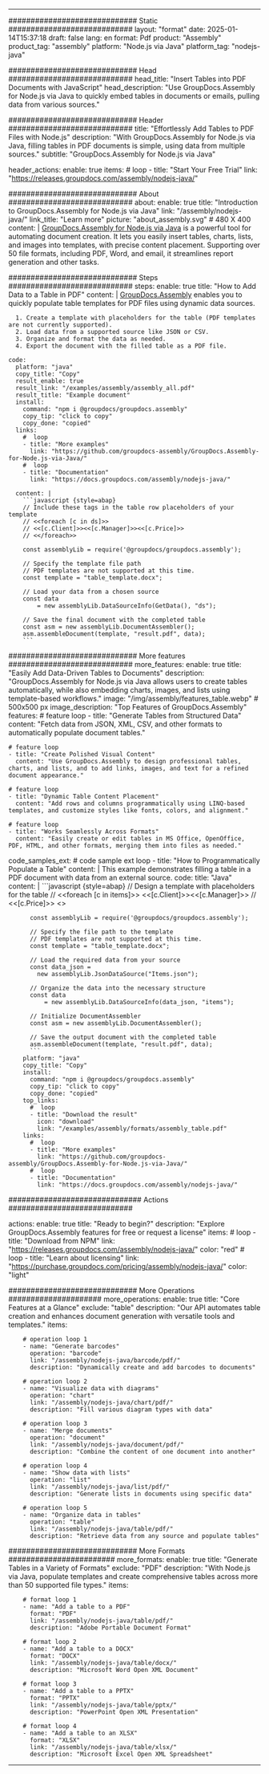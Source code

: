 



---
############################# Static ############################
layout: "format"
date:  2025-01-14T15:37:18
draft: false
lang: en
format: Pdf
product: "Assembly"
product_tag: "assembly"
platform: "Node.js via Java"
platform_tag: "nodejs-java"

############################# Head ############################
head_title: "Insert Tables into PDF Documents with JavaScript"
head_description: "Use GroupDocs.Assembly for Node.js via Java to quickly embed tables in documents or emails, pulling data from various sources."

############################# Header ############################
title: "Effortlessly Add Tables to PDF Files with Node.js" 
description: "With GroupDocs.Assembly for Node.js via Java, filling tables in PDF documents is simple, using data from multiple sources."
subtitle: "GroupDocs.Assembly for Node.js via Java" 

header_actions:
  enable: true
  items:
    #  loop
    - title: "Start Your Free Trial"
      link: "https://releases.groupdocs.com/assembly/nodejs-java/"
      
############################# About ############################
about:
    enable: true
    title: "Introduction to GroupDocs.Assembly for Node.js via Java"
    link: "/assembly/nodejs-java/"
    link_title: "Learn more"
    picture: "about_assembly.svg" # 480 X 400
    content: |
       [GroupDocs.Assembly for Node.js via Java](/assembly/nodejs-java/) is a powerful tool for automating document creation. It lets you easily insert tables, charts, lists, and images into templates, with precise content placement. Supporting over 50 file formats, including PDF, Word, and email, it streamlines report generation and other tasks.

############################# Steps ############################
steps:
    enable: true
    title: "How to Add Data to a Table in PDF"
    content: |
      [GroupDocs.Assembly](/assembly/nodejs-java/) enables you to quickly populate table templates for PDF files using dynamic data sources.
      
      1. Create a template with placeholders for the table (PDF templates are not currently supported).
      2. Load data from a supported source like JSON or CSV.
      3. Organize and format the data as needed.
      4. Export the document with the filled table as a PDF file.
   
    code:
      platform: "java"
      copy_title: "Copy"
      result_enable: true
      result_link: "/examples/assembly/assembly_all.pdf"
      result_title: "Example document"
      install:
        command: "npm i @groupdocs/groupdocs.assembly"
        copy_tip: "click to copy"
        copy_done: "copied"
      links:
        #  loop
        - title: "More examples"
          link: "https://github.com/groupdocs-assembly/GroupDocs.Assembly-for-Node.js-via-Java/"
        #  loop
        - title: "Documentation"
          link: "https://docs.groupdocs.com/assembly/nodejs-java/"
          
      content: |
        ```javascript {style=abap}
        // Include these tags in the table row placeholders of your template
        // <<foreach [c in ds]>>
        // <<[c.Client]>><<[c.Manager]>><<[c.Price]>>
        // <</foreach>>
    
        const assemblyLib = require('@groupdocs/groupdocs.assembly');

        // Specify the template file path
        // PDF templates are not supported at this time.
        const template = "table_template.docx";

        // Load your data from a chosen source
        const data 
            = new assemblyLib.DataSourceInfo(GetData(), "ds");

        // Save the final document with the completed table
        const asm = new assemblyLib.DocumentAssembler();
        asm.assembleDocument(template, "result.pdf", data);
        ```           

############################# More features ############################
more_features:
  enable: true
  title: "Easily Add Data-Driven Tables to Documents"
  description: "GroupDocs.Assembly for Node.js via Java allows users to create tables automatically, while also embedding charts, images, and lists using template-based workflows."
  image: "/img/assembly/features_table.webp" # 500x500 px
  image_description: "Top Features of GroupDocs.Assembly"
  features:
    # feature loop
    - title: "Generate Tables from Structured Data"
      content: "Fetch data from JSON, XML, CSV, and other formats to automatically populate document tables."

    # feature loop
    - title: "Create Polished Visual Content"
      content: "Use GroupDocs.Assembly to design professional tables, charts, and lists, and to add links, images, and text for a refined document appearance."

    # feature loop
    - title: "Dynamic Table Content Placement"
      content: "Add rows and columns programmatically using LINQ-based templates, and customize styles like fonts, colors, and alignment."

    # feature loop
    - title: "Works Seamlessly Across Formats"
      content: "Easily create or edit tables in MS Office, OpenOffice, PDF, HTML, and other formats, merging them into files as needed."
      
  code_samples_ext:
    # code sample ext loop
    - title: "How to Programmatically Populate a Table"
      content: |
        This example demonstrates filling a table in a PDF document with data from an external source.
      code:
        title: "Java"
        content: |
          ```javascript {style=abap}
          // Design a template with placeholders for the table
          // <<foreach [c in items]>> <<[c.Client]>><<[c.Manager]>>
          //  <<[c.Price]>> <</foreach>>
          
          const assemblyLib = require('@groupdocs/groupdocs.assembly');

          // Specify the file path to the template
          // PDF templates are not supported at this time.
          const template = "table_template.docx";

          // Load the required data from your source
          const data_json = 
            new assemblyLib.JsonDataSource("Items.json");

          // Organize the data into the necessary structure
          const data 
              = new assemblyLib.DataSourceInfo(data_json, "items");

          // Initialize DocumentAssembler
          const asm = new assemblyLib.DocumentAssembler();

          // Save the output document with the completed table
          asm.assembleDocument(template, "result.pdf", data);
          ```
        platform: "java"
        copy_title: "Copy"
        install:
          command: "npm i @groupdocs/groupdocs.assembly"
          copy_tip: "click to copy"
          copy_done: "copied"
        top_links:
          #  loop
          - title: "Download the result"
            icon: "download"
            link: "/examples/assembly/formats/assembly_table.pdf"
        links:
          #  loop
          - title: "More examples"
            link: "https://github.com/groupdocs-assembly/GroupDocs.Assembly-for-Node.js-via-Java/"
          #  loop
          - title: "Documentation"
            link: "https://docs.groupdocs.com/assembly/nodejs-java/"
            

            


############################## Actions ############################

actions:
  enable: true
  title: "Ready to begin?"
  description: "Explore GroupDocs.Assembly features for free or request a license"
  items:
    #  loop
    - title: "Download from NPM"
      link: "https://releases.groupdocs.com/assembly/nodejs-java/"
      color: "red"
        #  loop
    - title: "Learn about licensing"
      link: "https://purchase.groupdocs.com/pricing/assembly/nodejs-java/"
      color: "light"


############################# More Operations #####################
more_operations:
    enable: true
    title: "Core Features at a Glance"
    exclude: "table"
    description: "Our API automates table creation and enhances document generation with versatile tools and templates."
    items: 
          
        # operation loop 1
        - name: "Generate barcodes"
          operation: "barcode"
          link: "/assembly/nodejs-java/barcode/pdf/"
          description: "Dynamically create and add barcodes to documents"

        # operation loop 2
        - name: "Visualize data with diagrams"
          operation: "chart"
          link: "/assembly/nodejs-java/chart/pdf/"
          description: "Fill various diagram types with data"

        # operation loop 3
        - name: "Merge documents"
          operation: "document"
          link: "/assembly/nodejs-java/document/pdf/"
          description: "Combine the content of one document into another"

        # operation loop 4
        - name: "Show data with lists"
          operation: "list"
          link: "/assembly/nodejs-java/list/pdf/"
          description: "Generate lists in documents using specific data"

        # operation loop 5
        - name: "Organize data in tables"
          operation: "table"
          link: "/assembly/nodejs-java/table/pdf/"
          description: "Retrieve data from any source and populate tables"
         
          
############################# More Formats ########################
more_formats:
    enable: true
    title: "Generate Tables in a Variety of Formats"
    exclude: "PDF"
    description: "With Node.js via Java, populate templates and create comprehensive tables across more than 50 supported file types."
    items: 
          
        # format loop 1
        - name: "Add a table to a PDF"
          format: "PDF"
          link: "/assembly/nodejs-java/table/pdf/"
          description: "Adobe Portable Document Format"
          
        # format loop 2
        - name: "Add a table to a DOCX"
          format: "DOCX"
          link: "/assembly/nodejs-java/table/docx/"
          description: "Microsoft Word Open XML Document"
          
        # format loop 3
        - name: "Add a table to a PPTX"
          format: "PPTX"
          link: "/assembly/nodejs-java/table/pptx/"
          description: "PowerPoint Open XML Presentation"
          
        # format loop 4
        - name: "Add a table to an XLSX"
          format: "XLSX"
          link: "/assembly/nodejs-java/table/xlsx/"
          description: "Microsoft Excel Open XML Spreadsheet"


          

---